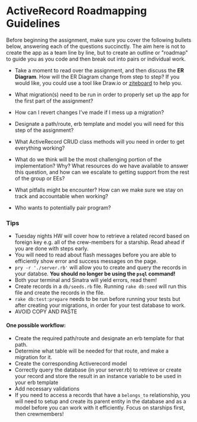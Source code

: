 # ActiveRecord Roadmapping Guidelines

Before beginning the assignment, make sure you cover the following bullets below, answering each of the questions succinctly. The aim here is not to create the app as a team line by line, but to create an outline or "roadmap" to guide you as you code and then break out into pairs or individual work.

* Take a moment to read over the assignment, and then discuss the **ER Diagram**. How will the ER Diagram change from step to step?
 If you would like, you could use a tool like Draw.io or [ziteboard](https://app.ziteboard.com/) to help you.

* What migration(s) need to be run in order to properly set up the app for the first part of the assignment?

* How can I revert changes I've made if I mess up a migration?

* Designate a path/route, erb template and model you will need for this step of the assignment?

* What ActiveRecord CRUD class methods will you need in order to get everything working?

* What do we think will be the most challenging portion of the implementation? Why? What resources do we have available to answer this question, and how can we escalate to getting support from the rest of the group or EEs?

* What pitfalls might be encounter? How can we make sure we stay on track and accountable when working?

* Who wants to potentially pair program?

### Tips
* Tuesday nights HW will cover how to retrieve a related record based on foreign key e.g. all of the crew-members for a starship. Read ahead if you are done with steps early.
* You will need to read about flash messages before you are able to efficiently show error and success messages on the page.
* `pry -r './server.rb'` will allow you to create and query the records in your databse. **You should no longer be using the `psql` command!**
* Both your terminal and Sinatra will yield errors, read them!
* Create records in a `db/seeds.rb` file. Running `rake db:seed` will run this file and create the records in the file.
* `rake db:test:prepare` needs to be run before running your tests but after creating your migrations, in order for your test database to work.
* AVOID COPY AND PASTE


#### One possible workflow:
* Create the required path/route and designate an erb template for that path.
* Determine what table will be needed for that route, and make a migration for it.
* Create the corresponding Activerecord model
* Correctly query the database (in your server.rb) to retrieve or create your record and store the result in an instance variable to be used in your erb template
* Add necessary validations
* If you need to access a records that have a `belongs_to` relationship, you will need to setup and create its parent entity in the database and as a model before you can work with it efficiently. Focus on starships first, then crewmembers!
